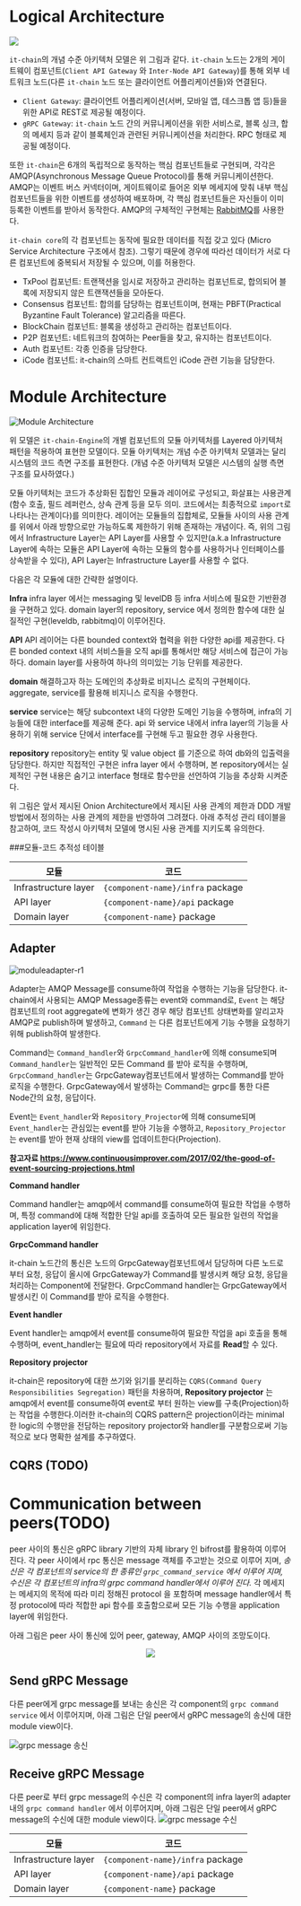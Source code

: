 # Logical Architecture

![](../images/it-chain-logical-view-architecture-r5.png)

`it-chain`의 개념 수준 아키텍처 모델은 위 그림과 같다. `it-chain` 노드는 2개의 게이트웨이 컴포넌트(`Client API Gateway` 와 `Inter-Node API Gateway`)를 통해 외부 네트워크 노드(다른 `it-chain` 노드 또는 클라이언트 어플리케이션들)와 연결된다.

* `Client Gateway`: 클라이언트 어플리케이션(서버, 모바일 앱, 데스크톱 앱 등)들을 위한 API로 REST로 제공될 예정이다.
* `gRPC Gateway`: `it-chain` 노드 간의 커뮤니케이션을 위한 서비스로, 블록 싱크, 합의 메세지 등과 같이 블록체인과 관련된 커뮤니케이션을 처리한다. RPC 형태로 제공될 예정이다.

또한 `it-chain`은 6개의 독립적으로 동작하는 핵심 컴포넌트들로 구현되며, 각각은 AMQP(Asynchronous Message Queue Protocol)를 통해 커뮤니케이션한다. AMQP는 이벤트 버스 커넥터이며, 게이트웨이로 들어온 외부 메세지에 맞춰 내부 핵심 컴포넌트들을 위한 이벤트를 생성하여 배포하며, 각 핵심 컴포넌트들은 자신들이 이미 등록한 이벤트를 받아서 동작한다. AMQP의 구체적인 구현체는 [RabbitMQ](https://www.rabbitmq.com)를 사용한다.

`it-chain core`의 각 컴포넌트는 동작에 필요한 데이터를 직접 갖고 있다 (Micro Service Architecture 구조에서 참조). 그렇기 때문에 경우에 따라선 데이터가 서로 다른 컴포넌트에 중복되서 저장될 수 있으며, 이를 허용한다.

* TxPool 컴포넌트: 트랜잭션을 임시로 저장하고 관리하는 컴포넌트로, 합의되어 블록에 저장되지 않은 트랜잭션들을 모아둔다.
* Consensus 컴포넌트: 합의를 담당하는 컴포넌트이며, 현재는 PBFT(Practical Byzantine Fault Tolerance) 알고리즘을 따른다.
* BlockChain 컴포넌트: 블록을 생성하고 관리하는 컴포넌트이다.
* P2P 컴포넌트: 네트워크의 참여하는 Peer들을 찾고, 유지하는 컴포넌트이다.
* Auth 컴포넌트: 각종 인증을 담당한다.
* iCode 컴포넌트: it-chain의 스마트 컨트랙트인 iCode 관련 기능을 담당한다.


# Module Architecture

![Module Architecture](../images/[module]component-r3.png)

위 모델은 `it-chain-Engine`의 개별 컴포넌트의 모듈 아키텍처를 Layered 아키텍처 패턴을 적용하여 표현한 모델이다. 모듈 아키텍처는 개념 수준 아키텍처 모델과는 달리 시스템의 코드 측면 구조를 표현한다. (개념 수준 아키텍처 모델은 시스템의 실행 측면 구조를 묘사하였다.)

모듈 아키텍처는 코드가 추상화된 집합인 모듈과 레이어로 구성되고, 화살표는 사용관계(함수 호출, 필드 레퍼런스, 상속 관계 등을 모두 의미. 코드에서는 최종적으로 `import`로 나타나는 관계이다)를 의미한다. 레이어는 모듈들의 집합체로, 모듈들 사이의 사용 관계를 위에서 아래 방향으로만 가능하도록 제한하기 위해 존재하는 개념이다. 즉, 위의 그림에서 Infrastructure Layer는 API Layer를 사용할 수 있지만(a.k.a Infrastructure Layer에 속하는 모듈은 API Layer에 속하는 모듈의 함수를 사용하거나 인터페이스를 상속받을 수 있다), API Layer는 Infrastructure Layer를 사용할 수 없다.

다음은 각 모듈에 대한 간략한 설명이다.

**Infra**
infra layer 에서는 messaging 및 levelDB 등 infra 서비스에 필요한 기반환경을 구현하고 있다.
domain layer의 repository, service 에서 정의한 함수에 대한 실질적인 구현(leveldb, rabbitmq)이 이루어진다.

**API**
API 레이어는 다른 bounded context와 협력을 위한 다양한 api를 제공한다.
다른 bonded context 내의 서비스들을 오직 api를 통해서만 해당 서비스에 접근이 가능하다. domain layer를 사용하여 하나의 의미있는 기능 단위를 제공한다.

**domain**
해결하고자 하는 도메인의 추상화로 비지니스 로직의 구현체이다. aggregate, service를 활용해 비지니스 로직을 수행한다.

**service**
service는 해당 subcontext 내의 다양한 도메인 기능을 수행하며, infra의 기능들에 대한 interface를 제공해 준다.
api 와 service 내에서 infra layer의 기능을 사용하기 위해 service 단에서 interface를 구현해 두고 필요한 경우 사용한다.

**repository**
repository는 entity 및 value object 를 기준으로 하여 db와의 입출력을 담당한다. 하지만 직접적인 구현은 infra layer 에서 수행하며, 본 repository에서는 실제적인 구현 내용은 숨기고 interface 형태로 함수만을 선언하여 기능을 추상화 시켜준다.



위 그림은 앞서 제시된 Onion Architecture에서 제시된 사용 관계의 제한과 DDD 개발방법에서 정의하는 사용 관계의 제한을 반영하여 그려졌다. 아래 추적성 관리 테이블을 참고하여, 코드 작성시 아키텍처 모델에 명시된 사용 관계를 지키도록 유의한다.



###모듈-코드 추적성 테이블

| 모듈                 | 코드                             |
| -------------------- | -------------------------------- |
| Infrastructure layer | `{component-name}/infra` package |
| API layer            | `{component-name}/api` package   |
| Domain layer         | `{component-name}` package       |



## Adapter

![moduleadapter-r1](../images/[module]adapter-r2.png)

Adapter는 AMQP Message를 consume하여 작업을 수행하는 기능을 담당한다. it-chain에서 사용되는 AMQP Message종류는 event와 command로, `Event` 는 해당 컴포넌트의 root aggregate에 변화가 생긴 경우 해당 컴포넌트 상태변화를 알리고자 AMQP로 publish하며 발생하고, `Command` 는 다른 컴포넌트에게 기능 수행을 요청하기 위해 publish하여 발생한다.

Command는 `Command_handler`와 `GrpcCommand_handler`에 의해 consume되며 `Command_handler`는 일반적인  모든  Command 를 받아 로직을 수행하며, `GrpcCommand_handler`는 GrpcGateway컴포넌트에서 발생하는 Command를 받아 로직을 수행한다. GrpcGateway에서 발생하는 Command는 grpc를 통한 다른 Node간의 요청, 응답이다.

Event는 `Event_handler`와 `Repository_Projector`에 의해 consume되며 `Event_handler`는 관심있는 event를 받아 기능을 수행하고, `Repository_Projector`는 event를 받아 현재 상태의 view를 업데이트한다(Projection).

**참고자료 https://www.continuousimprover.com/2017/02/the-good-of-event-sourcing-projections.html**



**Command handler**

Command handler는 amqp에서 command를 consume하여 필요한 작업을 수행하며, 특정 command에 대해 적합한 단일 api를 호출하여 모든 필요한 일련의 작업을 application layer에 위임한다.

**GrpcCommand handler**

it-chain 노드간의 통신은 노드의 GrpcGateway컴포넌트에서 담당하며 다른 노드로 부터 요청, 응답이 올시에 GrpcGateway가 Command를 발생시켜 해당 요청, 응답을 처리하는 Component에 전달한다. GrpcCommand handler는 GrpcGateway에서 발생시킨 이 Command를 받아 로직을 수행한다.

**Event handler**

Event handler는 amqp에서 event를 consume하여 필요한 작업을 api 호출을 통해 수행하며, event_handler는 필요에 따라 repository에서 자료를 **Read**할 수 있다.

**Repository projector**

it-chain은 repository에 대한 쓰기와 읽기를 분리하는 `CQRS(Command Query Responsibilities Segregation)` 패턴을 차용하며, **Repository projector** 는 amqp에서 event를 consume하여 event로 부터 원하는 view를 구축(Projection)하는 작업을 수행한다.이러한 it-chain의 CQRS pattern은 projection이라는 minimal 한 logic의 수행만을 전담하는 repository projector와 handler를 구분함으로써 기능적으로 보다 명확한 설계를 추구하였다.




## CQRS (TODO)




# Communication between peers(TODO)
peer 사이의 통신은 gRPC library 기반의 자체 library 인 bifrost를 활용하여 이루어 진다. 각 peer 사이에서 rpc 통신은 message 객체를 주고받는 것으로 이루어 지며, _송신은 각 컴포넌트의 service의 한 종류인 `grpc_command_service` 에서 이루어 지며, 수신은 각 컴포넌트의 infra의 grpc command handler에서 이루어 진다._ 각 메세지는 메세지의 목적에 따라 미리 정해진 protocol 을 포함하며 message handler에서 특정 protocol에 따라 적합한 api 함수를 호출함으로써 모든 기능 수행을 application layer에 위임한다.

아래 그림은 peer 사이 통신에 있어 peer, gateway, AMQP 사이의 조망도이다.
<p align="center"><img src="../images/[logical]peer-communication.png">

## Send gRPC Message
다른 peer에게 grpc message를 보내는 송신은 각 component의 `grpc command service` 에서 이루어지며, 아래 그림은 단일 peer에서 gRPC message의 송신에 대한 module view이다.

![grpc message 송신](../images/GrpcMessageSend.png)



## Receive gRPC Message
다른 peer로 부터 grpc message의 수신은 각 component의 infra layer의 adapter내의 `grpc command handler` 에서 이루어지며, 아래 그림은 단일 peer에서 gRPC message의 수신에 대한 module view이다.
![grpc message 수신](../images/GrpcMessageReceive.png)


모듈 | 코드
-----|-----
Infrastructure layer | `{component-name}/infra` package
API layer | `{component-name}/api` package
Domain layer | `{component-name}` package


